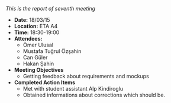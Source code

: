 _This is the report of seventh meeting_

  * **Date:**     18/03/15
  * **Location:** ETA A4
  * **Time:** 18:30-19:00
  * **Attendees:**
    * Ömer Ulusal
    * Mustafa Tuğrul Özşahin
    * Can Güler
    * Hakan Şahin
  * **Meeting Objectives**
    * Getting feedback about requirements and mockups
  * **Completed Action Items**
    * Met with student assistant Alp Kindiroglu
    * Obtained informations about corrections which should be.